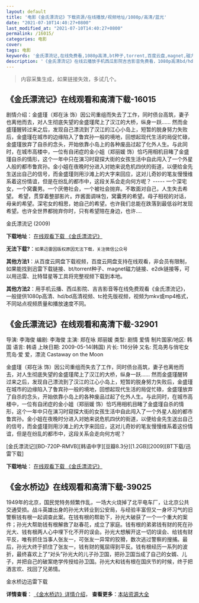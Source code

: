 ```yaml
---
layout: default
title: '电影《金氏漂流记》下载资源/在线播放/视频地址/1080p/高清/蓝光'
date: "2021-07-10T14:40:27+0800"
last_modified_at: "2021-07-10T14:40:27+0800"
permalink: /16015/
categories: 电影
cover:
tags: 电影
keywords: '金氏漂流记,在线免费看,1080p高清,bt种子,torrent,百度云盘,magnet,磁力链,迅雷下载资源'
description: '《金氏漂流记》在线云播放手机西瓜影院吉吉影音免费看，1080p高清bd/hd未删减完整版和tc抢先枪版，mkv/mp4格式，附带bt/torrent种子、magnet/磁力链、百度云盘、网盘资源迅雷下载链接'
---
```


>内容采集生成，如果链接失效，多试几个。


## 《金氏漂流记》在线观看和高清下载-16015

剧情介绍：金盛瑾（郑在泳 饰）因公司重组而失去了工作，同时债台高筑，妻子也离他而去，对人生彻底失望的金盛瑾爬上了汉江的大桥，纵身一跃…… 然而金盛瑾醒转过来之后，发现自己漂流到了汉江的江心小岛上，短暂的脱身努力失败后，金盛瑾在城市的边缘陷入了鲁宾孙一般的境地，回想起现代生活的局促忙碌，金盛瑾放弃了自杀的念头，开始依靠小岛上的各种废品过起了化外人生。与此同时，在城市高楼中，一位有自闭症的金小姐（郑丽媛 饰）恰巧用相机目睹了金盛瑾自杀的情形，这个一年中只在演习时窥探大街的女孩生活中自此闯入了一个外星人般的都市鲁宾孙。金小姐在夜晚时分进入对她来说危机四伏的街道，以便给金先生送出自己的信号，而金盛瑾则用沙滩上的大字来回应，这对儿奇妙的笔友慢慢维系着这份情谊，但是在纷乱的都市中，这段关系会走向何方呢？ ----- 一个深宅女，一个窝囊男。一个厌倦社会，一个被社会抛弃。不敢面对自己，人生失去希望。 希望，贯穿着整部影片。炸酱面调味包，窝囊男的希望。母子相视的对话，母亲的希望。深宅女的相思，她自己的希望。也许我们总能在跌落到最低谷时发现希望。也许全世界都抛弃你时，只有希望陪在身边，也许....


金氏漂流记 (2009)

**下载地址**： [在线观看下载 《金氏漂流记》](https://www.btbtdy.me/btdy/dy4278.html) 


**无法下载?**：`如果迅雷因版权原因无法下载，关注微信公众号 `

**其他方法1**：从百度云网盘下载视频，百度云网盘支持在线观看，非会员有限制，如果能找到迅雷下载链接、bt/torrent种子、magnet磁力链接、e2dk链接等，可以用迅雷、比特彗星等工具将完整视频下载到本地。

**其他方法2**：用手机云播、西瓜影院、吉吉影音等在线免费观看《金氏漂流记》，一般提供1080p高清、hd/bd高清视频、tc抢先版视频，视频为mkv或mp4格式，不同站点视频质量和播放速度不同。


## 《金氏漂流记》在线观看和高清下载-32901

导演: 李海俊 编剧: 李海俊 主演: 郑在咏 郑丽媛 类型: 剧情 爱情 制片国家/地区: 韩国 语言: 韩语 上映日期: 2009-05-14(韩国) 片长: 116分钟 又名: 荒岛男与俏宅女 荒岛·爱 爱，漂流 Castaway on the Moon

金盛瑾（郑在泳 饰）因公司重组而失去了工作，同时债台高筑，妻子也离他而去，对人生彻底失望的金盛瑾爬上了汉江的大桥，纵身一跃…… 然而金盛瑾醒转过来之后，发现自己漂流到了汉江的江心小岛上，短暂的脱身努力失败后，金盛瑾在城市的边缘陷入了鲁宾孙一般的境地，回想起现代生活的局促忙碌，金盛瑾放弃了自杀的念头，开始依靠小岛上的各种废品过起了化外人生。与此同时，在城市高楼中，一位有自闭症的金小姐（郑丽媛 饰）恰巧用相机目睹了金盛瑾自杀的情形，这个一年中只在演习时窥探大街的女孩生活中自此闯入了一个外星人般的都市鲁宾孙。金小姐在夜晚时分进入对她来说危机四伏的街道，以便给金先生送出自己的信号，而金盛瑾则用沙滩上的大字来回应，这对儿奇妙的笔友慢慢维系着这份情谊，但是在纷乱的都市中，这段关系会走向何方呢？


[金氏漂流记][BD-720P-RMVB][韩语中字][豆瓣8.3分][1.2GB][2009][BT下载/迅雷下载]

**下载地址**： [在线观看下载 《金氏漂流记》](https://www.btdx8.com/torrent/castaway_on_the_moon_2009.html) 


## 《金水桥边》在线观看和高清下载-39025

1949年的北京，国民党特务频繁作乱，一场大火烧掉了北平电车厂，让北京公共交通受损。战斗英雄出身的孙光大转业到公安局，与经验丰富但又一身坏习气的旧警察钱有根一起调查此案。在钱有根的帮助下，孙光大破获了一个一个重大的案件；孙光大帮助钱有根解救了赵春花，成立了家庭。钱有根的弟弟钱有财的死在孙光大、钱有根两人心中埋下化不开的误会。孙光大想解开这一切的误会、给钱有财平反，唯有抓住当事人张友一，可张友一异常的狡猾，数次逃过警察的搜捕。最后，孙光大终于抓住了张友一，钱有财的冤屈得到平反。钱有根经历一系列的波折，最终喜欢上了&ldquo;对头”孙光大的儿子孙卫国，把孙卫国当成了自己的女婿、儿子，并把自己的破案绝学传授给孙卫国。孙光大和钱有根在国庆节的时候，终于把酒言欢、找回了兄弟情。<!---剧情end--->


金水桥边迅雷下载

**详情查看**： [《金水桥边》详情介绍](/movie/39025/)， **查看更多**：[本站资源大全](/movie/t/all/)

